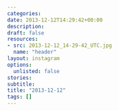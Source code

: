 ```yaml
---
categories:
date: 2013-12-12T14:29:42+00:00
description:
draft: false
resources:
- src: 2013-12-12_14-29-42_UTC.jpg
  name: "header"
layout: instagram
options:
  unlisted: false
stories:
subtitle:
title: "2013-12-12"
tags: []
---
```


 
